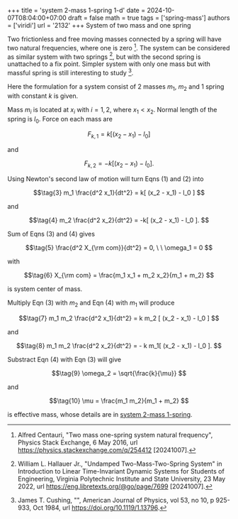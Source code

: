 +++
title = 'system 2-mass 1-spring 1-d'
date = 2024-10-07T08:04:00+07:00
draft = false
math = true
tags = ['spring-mass']
authors = ['viridi']
url = '2132'
+++
System of two mass and one spring<!--more-->

Two frictionless and free moving masses connected by a spring will have two natural frequencies, where one is zero [^centauri_2016]. The system can be considered as similar system with two springs [^hallauer_2022], but with the second spring is unattached to a fix point. Simpler system with only one mass but with massful spring is still interesting to study [^cushing_1984].

Here the formulation for a system consist of 2 masses $m_1$, $m_2$ and 1 spring with constant $k$ is given.

Mass $m_i$ is located at $x_i$ with $i = 1, 2$, where $x_1 < x_2$. Normal length of the spring is $l_0$. Force on each mass are

$$\tag{1}
F_{k,1} = k[ (x_2 - x_1) - l_0 ]
$$

and

$$\tag{2}
F_{k,2} = -k[ (x_2 - x_1) - l_0 ].
$$

Using Newton's second law of motion will turn Eqns (1) and (2) into

$$\tag{3}
m_1 \frac{d^2 x_1}{dt^2} = k[ (x_2 - x_1) - l_0 ]
$$

and

$$\tag{4}
m_2 \frac{d^2 x_2}{dt^2} =  -k[ (x_2 - x_1) - l_0 ].
$$

Sum of Eqns (3) and (4) gives

$$\tag{5}
\frac{d^2 X_{\rm com}}{dt^2} = 0, \ \ \omega_1 = 0
$$

with

$$\tag{6}
X_{\rm com} = \frac{m_1 x_1 + m_2 x_2}{m_1 + m_2}
$$

is system center of mass.

Multiply Eqn (3) with $m_2$ and Eqn (4) with $m_1$ will produce

$$\tag{7}
m_1 m_2 \frac{d^2 x_1}{dt^2} = k m_2 [ (x_2 - x_1) - l_0 ]
$$

and

$$\tag{8}
m_1 m_2 \frac{d^2 x_2}{dt^2} =  - k m_1[ (x_2 - x_1) - l_0 ].
$$

Substract Eqn (4) with Eqn (3) will give

$$\tag{9}
\omega_2 = \sqrt{\frac{k}{\mu}}
$$

and

$$\tag{10}
\mu = \frac{m_1 m_2}{m_1 + m_2}
$$

is effective mass, whose details are in [system 2-mass 1-spring](../2133).


[^centauri_2016]: Alfred Centauri, "Two mass one-spring system natural frequency", Physics Stack Exchange, 6 May 2016, url https://physics.stackexchange.com/q/254412 [20241007].
[^cushing_1984]: James T. Cushing, "", American Journal of Physics, vol 53, no 10, p 925-933, Oct 1984, url https://doi.org/10.1119/1.13796.
[^hallauer_2022]: William L. Hallauer Jr., "Undamped Two-Mass-Two-Spring System" in Introduction to Linear Time-Invariant Dynamic Systems for Students of Engineering, Virginia Polytechnic Institute and State University, 23 May 2022, url https://eng.libretexts.org/@go/page/7699 [20241007].
 